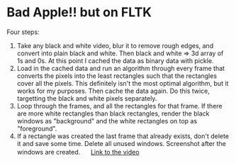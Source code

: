 # Bad Apple!! but on FLTK

Four steps: <br>
1. Take any black and white video, blur it to remove rough edges, and convert into plain black and white. Then black and white => 3d array of 1s and 0s. At this point I cached the data as binary data with pickle. <br>
2. Load in the cached data and run an algorithm through every frame that converts the pixels into the least rectangles such that the rectangles cover all the pixels. This definitely isn't the most optimal algorithm, but it works for my purposes. Then cache the data again. Do this twice, targetting the black and white pixels separately.<br>
3. Loop through the frames, and all the rectangles for that frame. If there are more white rectangles than black rectangles, render the black windows as "background" and the white rectangles on top as "foreground".<br>
4. If a rectangle was created the last frame that already exists, don't delete it and save some time. Delete all unused windows. Screenshot after the windows are created.
[<img src='https://www.youtube.com/s/desktop/7449ebf7/img/favicon_32x32.png' width='16px'/>](https://www.youtube.com/watch?v=coyzbo8uWcs) [Link to the video](https://www.youtube.com/watch?v=coyzbo8uWcs)
